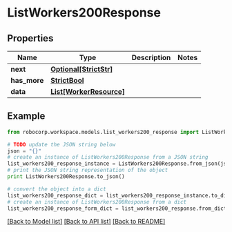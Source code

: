 # ListWorkers200Response


## Properties
Name | Type | Description | Notes
------------ | ------------- | ------------- | -------------
**next** | [**Optional[StrictStr]**](Next.md) |  | 
**has_more** | [**StrictBool**](HasMore.md) |  | 
**data** | [**List[WorkerResource]**](WorkerResource.md) |  | 

## Example

```python
from robocorp.workspace.models.list_workers200_response import ListWorkers200Response

# TODO update the JSON string below
json = "{}"
# create an instance of ListWorkers200Response from a JSON string
list_workers200_response_instance = ListWorkers200Response.from_json(json)
# print the JSON string representation of the object
print ListWorkers200Response.to_json()

# convert the object into a dict
list_workers200_response_dict = list_workers200_response_instance.to_dict()
# create an instance of ListWorkers200Response from a dict
list_workers200_response_form_dict = list_workers200_response.from_dict(list_workers200_response_dict)
```
[[Back to Model list]](../README.md#documentation-for-models) [[Back to API list]](../README.md#documentation-for-api-endpoints) [[Back to README]](../README.md)


